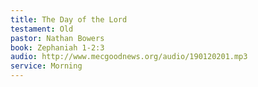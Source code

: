 ```yaml
---
title: The Day of the Lord
testament: Old
pastor: Nathan Bowers
book: Zephaniah 1-2:3
audio: http://www.mecgoodnews.org/audio/190120201.mp3
service: Morning
---
```

